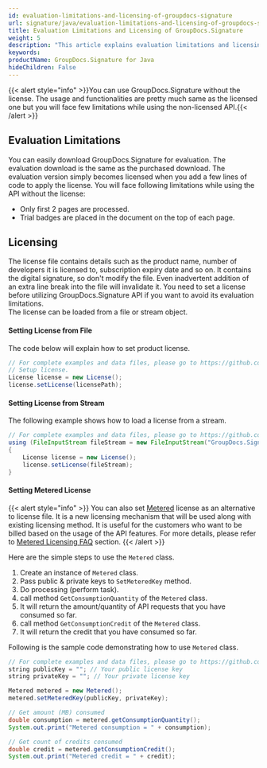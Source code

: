 ```yaml
---
id: evaluation-limitations-and-licensing-of-groupdocs-signature
url: signature/java/evaluation-limitations-and-licensing-of-groupdocs-signature
title: Evaluation Limitations and Licensing of GroupDocs.Signature
weight: 5
description: "This article explains evaluation limitations and licensing of GroupDocs.Signature for Java"
keywords: 
productName: GroupDocs.Signature for Java
hideChildren: False
---
```

{{< alert style="info" >}}You can use GroupDocs.Signature without the license. The usage and functionalities are pretty much same as the licensed one but you will face few limitations while using the non-licensed API.{{< /alert >}}

## Evaluation Limitations

You can easily download GroupDocs.Signature for evaluation. The evaluation download is the same as the purchased download. The evaluation version simply becomes licensed when you add a few lines of code to apply the license. You will face following limitations while using the API without the license:  

*   Only first 2 pages are processed.
*   Trial badges are placed in the document on the top of each page.

## Licensing

The license file contains details such as the product name, number of developers it is licensed to, subscription expiry date and so on. It contains the digital signature, so don't modify the file. Even inadvertent addition of an extra line break into the file will invalidate it. You need to set a license before utilizing GroupDocs.Signature API if you want to avoid its evaluation limitations.   
The license can be loaded from a file or stream object. 

#### Setting License from File

The code below will explain how to set product license.

```java
// For complete examples and data files, please go to https://github.com/groupdocs-signature/GroupDocs.Signature-for-Java
// Setup license.
License license = new License();
license.setLicense(licensePath);
```

#### Setting License from Stream

The following example shows how to load a license from a stream.

```java
// For complete examples and data files, please go to https://github.com/groupdocs-signature/GroupDocs.Signature-for-Java
using (FileInputStream fileStream = new FileInputStream("GroupDocs.Signature.lic"))
{
    License license = new License();
    license.setLicense(fileStream);
}
```

#### Setting Metered License

{{< alert style="info" >}}
You can also set [Metered](https://apireference.groupdocs.com/signature/java/com.groupdocs.signature.metered/Metered) license as an alternative to license file. It is a new licensing mechanism that will be used along with existing licensing method. It is useful for the customers who want to be billed based on the usage of the API features. For more details, please refer to [Metered Licensing FAQ](https://purchase.groupdocs.com/faqs/licensing/metered) section.
{{< /alert >}}

Here are the simple steps to use the `Metered` class.

1.  Create an instance of `Metered` class.
2.  Pass public & private keys to `SetMeteredKey` method.
3.  Do processing (perform task).
4.  call method `GetConsumptionQuantity` of the `Metered` class.
5.  It will return the amount/quantity of API requests that you have consumed so far.
6.  call method `GetConsumptionCredit` of the `Metered` class.
7.  It will return the credit that you have consumed so far.

Following is the sample code demonstrating how to use `Metered` class.

```java
// For complete examples and data files, please go to https://github.com/groupdocs-Signature/GroupDocs.Signature-for-Java
string publicKey = ""; // Your public license key
string privateKey = ""; // Your private license key

Metered metered = new Metered();
metered.setMeteredKey(publicKey, privateKey);

// Get amount (MB) consumed
double consumption = metered.getConsumptionQuantity();
System.out.print("Metered consumption = " + consumption);     

// Get count of credits consumed
double credit = metered.getConsumptionCredit();
System.out.print("Metered credit = " + credit);    
```
